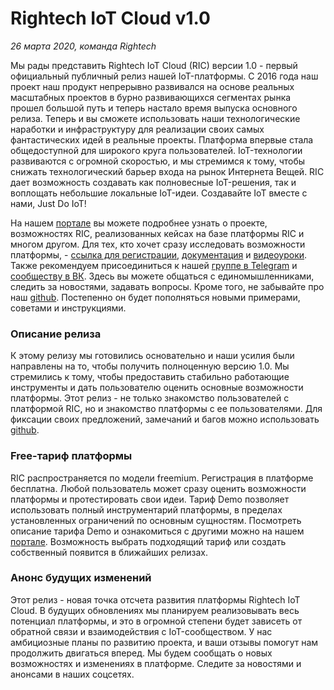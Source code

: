 # Rightech IoT Cloud v1.0
*26 марта 2020, команда Rightech*

Мы рады представить Rightech IoT Cloud (RIC) версии 1.0 - первый официальный публичный релиз нашей IoT-платформы. С 2016 года наш проект наш продукт непрерывно развивался на основе реальных масштабных проектов в бурно развивающихся сегментах рынка прошел большой путь и теперь настало время выпуска основного релиза. Теперь и вы сможете использовать наши технологические наработки и инфраструктуру для реализации своих самых фантастических идей в реальные проекты. Платформа впервые стала общедоступной для широкого круга пользователей. IoT-технологии развиваются с огромной скоростью, и мы стремимся к тому, чтобы снижать технологический барьер входа на рынок Интернета Вещей. 
RIC дает возможность создавать как полновесные IoT-решения, так и воплощать небольшие локальные IoT-идеи. Создавайте IoT вместе с нами, Just Do IoT!  

На нашем [портале](https://rightech.io/) вы можете подробнее узнать о проекте, возможностях RIC, реализованных кейсах на базе платформы RIC и многом другом. Для тех, кто хочет сразу исследовать возможности платформы, - [ссылка для регистрации](https://dev.rightech.io/signup),  [документация](https://rightech.io/developers/introductions/) и [видеоуроки](https://rightech.io/video-tutorials/). Также рекомендуем присоединиться к нашей [группе в Telegram](https://t.me/rightech_iot) и [сообществу в ВК](https://vk.com/rightech). Здесь вы можете общаться с единомышленниками, следить за новостями, задавать вопросы. Кроме того, не забывайте про наш [github](https://github.com/Rightech/ric-public). Постепенно  он будет пополняться новыми примерами, советами и инструкциями. 

### Описание релиза
К этому релизу мы готовились основательно и наши усилия были направлены на то, чтобы получить полноценную версию 1.0. Мы стремились к тому, чтобы предоставить стабильно работающие инструменты и дать пользователю оценить основные возможности платформы. Этот релиз - не только знакомство пользователей с платформой RIC, но и знакомство платформы с ее пользователями. Для фиксации своих предложений, замечаний и багов можно использовать [github](https://github.com/Rightech/ric-public).


### Free-тариф платформы
RIC распространяется по модели freemium. Регистрация в платформе бесплатна. Любой пользователь может сразу оценить возможности платформы и протестировать свои идеи. Тариф Demo позволяет использовать полный инструментарий платформы, в пределах установленных ограничений по основным сущностям. Посмотреть описание тарифа Demo и ознакомиться с другими можно на нашем [портале](https://rightech.io/calculate/). Возможность выбрать подходящий тариф или создать собственный появится в ближайших релизах.

### Анонс будущих изменений
Этот релиз - новая точка отсчета развития платформы Rightech IoT Cloud. В будущих обновлениях мы планируем реализовывать весь потенциал платформы, и это в огромной степени будет зависеть от обратной связи и взаимодействия с IoT-сообществом.  У нас амбициозные планы по развитию проекта, и ваши отзывы помогут нам продолжить двигаться вперед. Мы будем сообщать о новых возможностях и изменениях в платформе.  Следите за новостями и анонсами в наших соцсетях.












